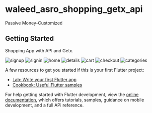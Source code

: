# waleed_asro_shopping_getx_api

Passive Money-Customized

## Getting Started

Shopping App with API and Getx.

![signup](https://github.com/Elkelany84/Getx_Shopping_WaledAsro_Udemy/assets/74449997/5a390d4e-3eb5-4e8a-8fa1-8e4aa7a1ace7)
![signin](https://github.com/Elkelany84/Getx_Shopping_WaledAsro_Udemy/assets/74449997/7a65bc38-079d-4488-a24d-3faca893419a)
![home](https://github.com/Elkelany84/Getx_Shopping_WaledAsro_Udemy/assets/74449997/ce9edd72-e1c0-40c1-818b-e6f444a4149e)
![details](https://github.com/Elkelany84/Getx_Shopping_WaledAsro_Udemy/assets/74449997/567303bd-5fe4-4ec6-8c38-c5a9f743ee6b)
![cart](https://github.com/Elkelany84/Getx_Shopping_WaledAsro_Udemy/assets/74449997/f1c86659-350e-4371-b5ab-1dfd3c23e765)
![checkout](https://github.com/Elkelany84/Getx_Shopping_WaledAsro_Udemy/assets/74449997/8636a8d7-c4e7-4184-add3-2101a4f88ea0)
![categories](https://github.com/Elkelany84/Getx_Shopping_WaledAsro_Udemy/assets/74449997/14a0be12-83da-4c87-baba-be653be514d2)









A few resources to get you started if this is your first Flutter project:

- [Lab: Write your first Flutter app](https://docs.flutter.dev/get-started/codelab)
- [Cookbook: Useful Flutter samples](https://docs.flutter.dev/cookbook)

For help getting started with Flutter development, view the
[online documentation](https://docs.flutter.dev/), which offers tutorials,
samples, guidance on mobile development, and a full API reference.
